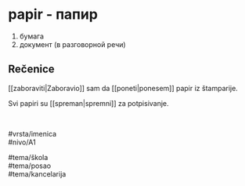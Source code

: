 # papir - папир

1. бумага  
2. документ (в разговорной речи)

## Rečenice

[[zaboraviti|Zaboravio]] sam da [[poneti|ponesem]] papir iz štamparije.

Svi papiri su [[spreman|spremni]] za potpisivanje.

<br>

#vrsta/imenica  
#nivo/A1  

#tema/škola  
#tema/posao  
#tema/kancelarija  
